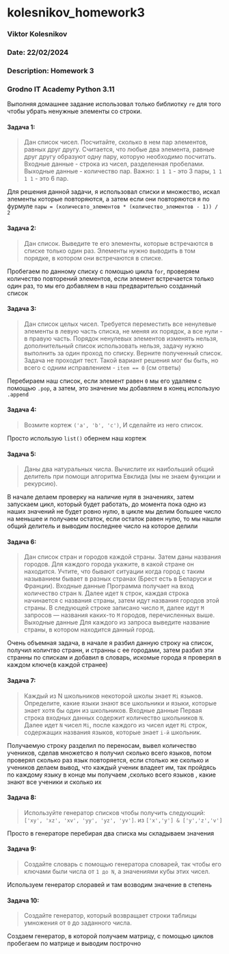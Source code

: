# kolesnikov_homework3
### Viktor Kolesnikov
### Date: 22/02/2024
### Description: Homework 3
### Grodno IT Academy Python 3.11

Выполняя домашнее задание использовал только библиотку ```re``` для того чтобы убрать ненужные элементы со строки.

#### Задача 1:
>Дан список чисел. Посчитайте, сколько в нем пар элементов, равных друг другу.
>Считается, что любые два элемента, равные друг другу образуют одну пару, которую необходимо посчитать.
>Входные данные - строка из чисел, разделенная пробелами.
>Выходные данные - количество пар.
>Важно: `1 1 1` - это 3 пары, `1 1 1 1` - это 6 пар.

Для решения данной задачи, я использовал списки и множество, искал элементы которые повторяются, а затем 
если они повторяются я по фурмуле ```пары = (количесвто_элементов * (количество_элементов - 1)) / 2```

#### Задача 2:
>Дан список. Выведите те его элементы, которые встречаются в списке только один раз.
>Элементы нужно выводить в том порядке, в котором они встречаются в списке.

Пробегаем по данному списку с помощью цикла ```for```, проверяем количество повторений элементов,
если элемент встречается только один раз, то мы его добавляем в наш предварительно созданный список

#### Задача 3:
>Дан список целых чисел. Требуется переместить все ненулевые элементы в левую часть списка,
>не меняя их порядок, а все нули - в правую часть. Порядок ненулевых элементов изменять нельзя,
>дополнительный список использовать нельзя, задачу нужно выполнить за один проход по списку.
>Верните полученный список.
>Задача не проходит тест. Такой вариант решения мог бы быть, но всего с одним исправлением - ```item == 0``` (см ответы)

Перебираем наш список, если элемент равен `0` мы его удаляем с помощью ```.pop```, а затем, это значение мы добавляем в конец использую ```.append```

#### Задача 4:
>Возмите кортеж `('a', 'b', 'c')`, И сделайте из него список.

Просто использую ```list()``` обернем наш кортеж

#### Задача 5:
>Даны два натуральных числа. Вычислите их наибольший общий делитель при помощи алгоритма Евклида (мы не знаем функции и рекурсию).

В начале делаем проверку на наличие нуля в значениях, затем запускаем цикл, который будет работать,
до момента пока одно из наших значений не будет ровно нулю, в цикле мы делим большее число на меньшее и получаем остаток,
если остаток равен нулю, то мы нашли общий делитель и выводим последнее число на которое делили


#### Задача 6:
>Дан список стран и городов каждой страны. Затем даны названия городов. Для каждого города укажите, в какой стране он находится.
>Учтите, что бывают ситуации когда город с таким называнием бывает в разных странах (Брест есть в Беларуси и Франции).
>Входные данные
>Программа получает на вход количество стран `N`. Далее идет `N` строк, каждая строка начинается с названия страны, затем идут названия городов этой страны.
>В следующей строке записано число `M`, далее идут `M` запросов — названия каких-то `M` городов, перечисленных выше.
>Выходные данные
>Для каждого из запроса выведите название страны, в котором находится данный город.

Очень объемная задача, в начале я разбил данную строку на список, получил количтво странн, и странны с ее городами, затем разбил эти странны по спискам 
и добавил в словарь, искомые города я проверял в каждом ключе(в каждой странее)

#### Задача 7:
>Каждый из N школьников некоторой школы знает `Mi` языков. Определите, какие языки знают все школьники и языки, которые знает хотя бы один из школьников.
>Входные данные
>Первая строка входных данных содержит количество школьников `N`. Далее идет `N` чисел `Mi`, после каждого из чисел идет `Mi` строк, содержащих названия языков, которые знает `i-й` школьник.

Получаемую строку разделил по переносам, вывел количество учеников, сделав множетсво я получил сколько всего языков, потом проверял сколько раз язык повторяется, если столько же сколько и 
учеников делаем вывод, что каждый ученик владеет им, так пройдясь по каждому языку в конце мы получаем ,сколько всего языков , какие знают все ученики и сколько их

#### Задача 8:
>Используйте генератор списков чтобы получить следующий: `['xy', 'xz', 'xv', 'yy', 'yz', 'yv']`. из `['x','y'] & ['y','z','v']`

Просто в генераторе перебирая два списка мы складываем значения

#### Задача 9:
>Создайте словарь с помощью генератора словарей, так чтобы его ключами были числа от `1 до N`, а значениями кубы этих чисел.

Используем генератор слоравей и там возводим значение в степень

#### Задача 10:
>Создайте генератор, который возвращает строки таблицы умножения от `0` до заданного числа.

Cоздаем генератор, в которой получаем матрицу, с помощью циклов пробегаем
по матрице и выводим построчно
   
